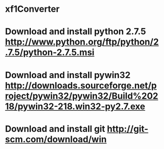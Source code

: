 xf1Converter
============

# Download and install python 2.7.5 http://www.python.org/ftp/python/2.7.5/python-2.7.5.msi
# Download and install pywin32 http://downloads.sourceforge.net/project/pywin32/pywin32/Build%20218/pywin32-218.win32-py2.7.exe
# Download and install git http://git-scm.com/download/win
